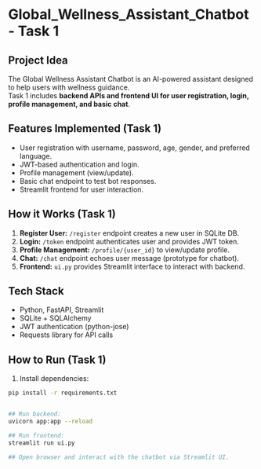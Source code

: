 # Global_Wellness_Assistant_Chatbot - Task 1

## Project Idea
The Global Wellness Assistant Chatbot is an AI-powered assistant designed to help users with wellness guidance.  
Task 1 includes **backend APIs and frontend UI for user registration, login, profile management, and basic chat**.

## Features Implemented (Task 1)
- User registration with username, password, age, gender, and preferred language.
- JWT-based authentication and login.
- Profile management (view/update).
- Basic chat endpoint to test bot responses.
- Streamlit frontend for user interaction.

## How it Works (Task 1)
1. **Register User:** `/register` endpoint creates a new user in SQLite DB.
2. **Login:** `/token` endpoint authenticates user and provides JWT token.
3. **Profile Management:** `/profile/{user_id}` to view/update profile.
4. **Chat:** `/chat` endpoint echoes user message (prototype for chatbot).
5. **Frontend:** `ui.py` provides Streamlit interface to interact with backend.

## Tech Stack
- Python, FastAPI, Streamlit
- SQLite + SQLAlchemy
- JWT authentication (python-jose)
- Requests library for API calls

## How to Run (Task 1)
1. Install dependencies:
```bash
pip install -r requirements.txt


## Run backend:
uvicorn app:app --reload

## Run frontend:
streamlit run ui.py

## Open browser and interact with the chatbot via Streamlit UI.
